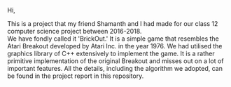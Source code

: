 Hi, 

This is a project that my friend Shamanth and I had made for our class 12 computer science project between 2016-2018. <br /> 
We have fondly called it 'BrickOut.'
It is a simple game that resembles the Atari Breakout developed by Atari Inc. in the year 1976. 
We had utilised the graphics library of C++ extensively to implement the game. 
It is a rather primitive implementation of the original Breakout and misses out on a lot of important features. 
All the details, including the algorithm we adopted, can be found in the project report in this repository.

   
